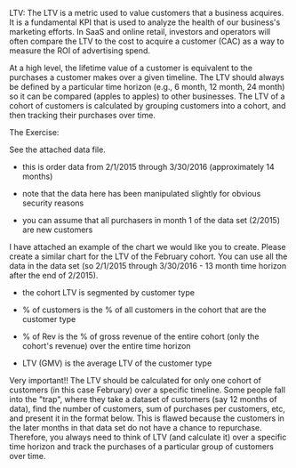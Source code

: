 LTV: The LTV is a metric used to value customers that a business acquires. It is a fundamental KPI that is used to analyze the health of our business's marketing efforts. In SaaS and online retail, investors and operators will often compare the LTV to the cost to acquire a customer (CAC) as a way to measure the ROI of advertising spend.

At a high level, the lifetime value of a customer is equivalent to the purchases a customer makes over a given timeline. The LTV should always be defined by a particular time horizon (e.g., 6 month, 12 month, 24 month) so it can be compared (apples to apples) to other businesses. The LTV of a cohort of customers is calculated by grouping customers into a cohort, and then tracking their purchases over time.


The Exercise:

See the attached data file.

- this is order data from 2/1/2015 through 3/30/2016 (approximately 14 months)

- note that the data here has been manipulated slightly for obvious security reasons

- you can assume that all purchasers in month 1 of the data set (2/2015) are new customers



I have attached an example of the chart we would like you to create. Please create a similar chart for the LTV of the February cohort. You can use all the data in the data set (so 2/1/2015 through 3/30/2016 - 13 month time horizon after the end of 2/2015).

- the cohort LTV is segmented by customer type

- % of customers is the % of all customers in the cohort that are the customer type

- % of Rev is the % of gross revenue of the entire cohort (only the cohort's revenue) over the entire time horizon

- LTV (GMV) is the average LTV of the customer type

Very important!! The LTV should be calculated for only one cohort of customers (in this case February) over a specific timeline. Some people fall into the "trap", where they take a dataset of customers (say 12 months of data), find the number of customers, sum of purchases per customers, etc, and present it in the format below. This is flawed because the customers in the later months in that data set do not have a chance to repurchase. Therefore, you always need to think of LTV (and calculate it) over a specific time horizon and track the purchases of a particular group of customers over time.
